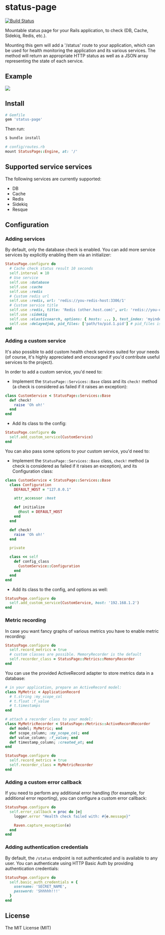 # status-page

[![Build Status](https://travis-ci.org/spiderpug/status-page.svg)](https://travis-ci.org/spiderpug/status-page)

Mountable status page for your Rails application, to check (DB, Cache, Sidekiq, Redis, etc.).

Mounting this gem will add a '/status' route to your application, which can be used for health monitoring the application and its various services. The method will return an appropriate HTTP status as well as a JSON array representing the state of each service.

## Example

<img src="https://cloud.githubusercontent.com/assets/5518/14341727/c12ccdee-fcc6-11e5-8c25-00324d0e9baa.png" />

## Install

```ruby
# Gemfile
gem 'status-page'
```

Then run:

```bash
$ bundle install
```

```ruby
# config/routes.rb
mount StatusPage::Engine, at: '/'
```

## Supported service services

The following services are currently supported:

* DB
* Cache
* Redis
* Sidekiq
* Resque

## Configuration

### Adding services

By default, only the database check is enabled. You can add more service services by explicitly enabling them via an initializer:

```ruby
StatusPage.configure do
  # Cache check status result 10 seconds
  self.interval = 10
  # Use service
  self.use :database
  self.use :cache
  self.use :redis
  # Custom redis url
  self.use :redis, url: 'redis://you-redis-host:3306/1'
  # Custom service title
  self.use :redis, title: 'Redis (other.host.com)', url: 'redis://you-other-host:3306/1'
  self.use :sidekiq
  self.use :elasticsearch, options: { hosts: ... }, test_index: 'myindex', test_query: { query: ... }
  self.use :delayedjob, pid_files: ['path/to/pid.1.pid'] # pid_files is optional.
end
```

### Adding a custom service

It's also possible to add custom health check services suited for your needs (of course, it's highly appreciated and encouraged if you'd contribute useful services to the project).

In order to add a custom service, you'd need to:

* Implement the `StatusPage::Services::Base` class and its `check!` method (a check is considered as failed if it raises an exception):

```ruby
class CustomService < StatusPage::Services::Base
  def check!
    raise 'Oh oh!'
  end
end
```
* Add its class to the config:

```ruby
StatusPage.configure do
  self.add_custom_service(CustomService)
end
```

You can also pass some options to your custom service, you'd need to:

* Implement the `StatusPage::Services::Base` class, `check!` method (a check is considered as failed if it raises an exception), and its Configuration class:

```ruby
class CustomService < StatusPage::Services::Base
  class Configuration
    DEFAULT_HOST = "127.0.0.1"

    attr_accessor :host

    def initialize
      @host = DEFAULT_HOST
    end
  end

  def check!
    raise 'Oh oh!'
  end

  private

  class << self
    def config_class
      CustomService::Configuration
    end
  end
end
```
* Add its class to the config, and options as well:

```ruby
StatusPage.configure do
  self.add_custom_service(CustomService, host: '192.168.1.2')
end
```

### Metric recording

In case you want fancy graphs of various metrics you have to enable metric recording:

```ruby
StatusPage.configure do
  self.record_metrics = true
  # custom classes are possible. MemoryRecorder is the default
  self.recorder_class = StatusPage::Metrics::MemoryRecorder
end
```

You can use the provided ActiveRecord adapter to store metrics data in a database:

```ruby
# in your application, prepare an ActiveRecord model:
class MyMetric < ApplicationRecord
  # t.string :my_scope_col
  # t.float :f_value
  # t.timestamps
end

# attach a recorder class to your model:
class MyMetricRecorder < StatusPage::Metrics::ActiveRecordRecorder
  def model; MyMetric; end
  def scope_column; :my_scope_col; end
  def value_column; :f_value; end
  def timestamp_column; :created_at; end
end

StatusPage.configure do
  self.record_metrics = true
  self.recorder_class = MyMetricRecorder
end
```

### Adding a custom error callback

If you need to perform any additional error handling (for example, for additional error reporting), you can configure a custom error callback:

```ruby
StatusPage.configure do
  self.error_callback = proc do |e|
    logger.error "Health check failed with: #{e.message}"

    Raven.capture_exception(e)
  end
end
```

### Adding authentication credentials

By default, the `/status` endpoint is not authenticated and is available to any user. You can authenticate using HTTP Basic Auth by providing authentication credentials:

```ruby
StatusPage.configure do
  self.basic_auth_credentials = {
    username: 'SECRET_NAME',
    password: 'Shhhhh!!!'
  }
end
```

## License

The MIT License (MIT)
